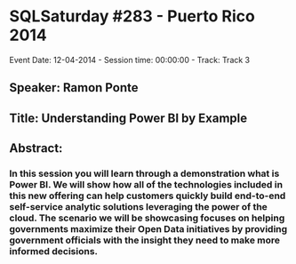 # SQLSaturday #283 - Puerto Rico 2014
Event Date: 12-04-2014 - Session time: 00:00:00 - Track: Track 3
## Speaker: Ramon Ponte
## Title: Understanding Power BI by Example
## Abstract:
### In this session you will learn through a demonstration what is Power BI. We will show how all of the technologies included in this new offering can help customers quickly build end-to-end self-service analytic solutions leveraging the power of the cloud. The scenario we will be showcasing focuses on helping governments maximize their Open Data initiatives by providing government officials with the insight they need to make more informed decisions.
